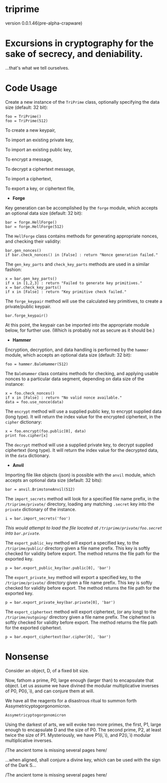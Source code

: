 # triprime 
version 0.0.1.46(pre-alpha-crapware)

# Excursions in cryptography for the sake of secrecy, and deniability.
...that's what we tell ourselves.

# Code Usage
Create a new instance of the `TriPrime` class, optionally specifying the data size (default: 32 bit):

```
foo = TriPrime()
foo = TriPrime(512)
```

To create a new keypair, 

To import an existing private key,

To import an existing public key,

To encrypt a message,

To decrypt a ciphertext message,

To import a ciphertext,

To export a key, or ciphertext file,

* **Forge**

Key generation can be accomplished by the `forge` module, which accepts an optional data size (default: 32 bit):

```
bar = forge.HellForge()
bar = forge.HellForge(512)
```

The `HellForge` class contains methods for generating appropriate nonces, and checking their validity:

```
bar.gen_nonces()
if bar.check_nonces() in [False] : return "Nonce generation failed."
```

The `gen_key_parts` and `check_key_parts` methods are used in a similar fashion:

```
x = bar.gen_key_parts()
if x in [1,2,3] : return "Failed to generate key primitives."
x = bar.check_key_parts()
if x in [False] : return "Key primitive check failed."
```

The `forge_keypair` method will use the calculated key primitives, to create a private/public keypair.

`bar.forge_keypair()`

At this point, the keypair can be imported into the appropriate module below, for further use. (Which is probably not as secure as it should be.)

* **Hammer**

Encryption, decryption, and data handling is performed by the `hammer` module, which accepts an optional data size (default: 32 bit):

`foo = hammer.BaleHammer(512)`

The `BaleHammer` class contains methods for checking, and applying usable nonces to a particular data segment, depending on data size of the instance:

```
x = foo.check_nonces()
if x in [False] : return "No valid nonce available."
data = foo.use_nonce(data)
```

The `encrypt` method will use a supplied public key, to encrypt supplied data (long type). It will return the index value for the encrypted ciphertext, in the `cipher` dictionary:

```
x = foo.encrypt(foo.public[0], data)
print foo.cipher[x]
```

The `decrypt` method will use a supplied private key, to decrypt supplied ciphertext (long type). It will return the index value for the decrypted data, in the `data` dictionary.

* **Anvil**

Importing file like objects (json) is possible with the `anvil` module, which accepts an optional data size (default: 32 bits):

`bar = anvil.BrimstoneAnvil(512)`

The `import_secrets` method will look for a specified file name prefix, in the `/triprime/private/` directory, loading any matching `.secret` key into the `private` dictionary of the instance.

`i = bar.import_secrets('foo')`

*This would attempt to load the file located at `/triprime/private/foo.secret` into `bar.private`.*

The `export_public_key` method will export a specified key, to the `/triprime/public/` directory given a file name prefix. This key is softly checked for validity before export. The method returns the file path for the exported key.

`p = bar.export_public_key(bar.public[0], 'bar')`

The `export_private_key` method will export a specified key, to the `/triprime/private/` directory given a file name prefix. This key is softly checked for validity before export. The method returns the file path for the exported key.

`p = bar.export_private_key(bar.private[0], 'bar')`

The `export_ciphertext` method will export ciphertext, (or any long) to the `/triprime/outgoing/` directory given a file name prefix. The ciphertext is softly checked for validity before export. The method returns the file path for the exported ciphertext.

`p = bar.export_ciphertext(bar.cipher[0], 'bar')`

# Nonsense

Consider an object, D, of a fixed bit size.

Now, fathom a prime, P0, large enough (larger than) to encapsulate that object.
Let us assume we have divined the modular multiplicative inverses of P0, P0(i,\`i), and can conjure them at will.

We have all the reagents for a disastrous ritual to summon forth Assymetricyptogorgonomicron.

`Assymetricyptogorgonomicron`

Using the darkest of arts, we will evoke two more primes, the first, P1, large enough to encapsulate D and the size of P0. The second prime, P2, at least twice the size of P1. Mysteriously, we have P1(i,\`i), and P2(i,\`i) modular multiplicative inverses.

/The ancient tome is missing several pages here/

...when aligned, shall conjure a divine key, which can be used with the sign of the Dark S...

/The ancient tome is missing several pages here/
